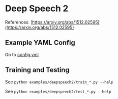 # Deep Speech 2

References: [https://arxiv.org/abs/1512.02595](https://arxiv.org/abs/1512.02595)

## Example YAML Config

Go to [config.yml](./config.yml)

## Training and Testing

See `python examples/deepspeech2/train_*.py --help`

See `python examples/deepspeech2/test_*.py --help`
